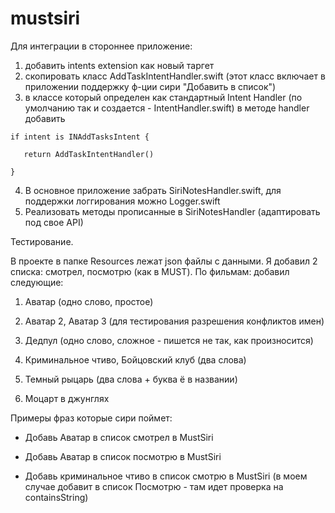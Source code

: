 # mustsiri

Для интеграции в стороннее приложение:
1. добавить intents extension как новый таргет
2. скопировать класс AddTaskIntentHandler.swift (этот класс включает в приложении поддержку ф-ции сири "Добавить в список")
3. в классе который определен как стандартный Intent Handler (по умолчанию так и создается - IntentHandler.swift) в методе handler  добавить




```
if intent is INAddTasksIntent {

   return AddTaskIntentHandler()

}
```

4. В основное приложение забрать SiriNotesHandler.swift, для поддержки логгирования можно Logger.swift
5. Реализовать методы прописанные в SiriNotesHandler (адаптировать под свое API)

Тестирование.

В проекте в папке Resources лежат json файлы с данными. Я добавил 2 списка: смотрел, посмотрю (как в MUST). По фильмам: добавил следующие:

1. Аватар (одно слово, простое)

2. Аватар 2, Аватар 3 (для тестирования разрешения конфликтов имен)

3. Дедпул (одно слово, сложное - пишется не так, как произносится)

4. Криминальное чтиво, Бойцовский клуб (два слова)

5. Темный рыцарь (два слова + буква ё в названии)

6. Моцарт в джунглях



Примеры фраз которые сири поймет:

- Добавь Аватар в список смотрел в MustSiri

- Добавь Аватар в список посмотрю в MustSiri

- Добавь криминальное чтиво в список смотрю в MustSiri (в моем случае добавит в список Посмотрю - там идет проверка на containsString)
